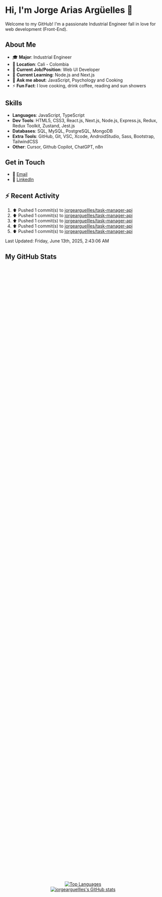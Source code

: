 # Hi, I'm Jorge Arias Argüelles 👋

Welcome to my GitHub! I'm a passionate Industrial Engineer fall in love for web development (Front-End).

## About Me

- 🎓 **Major**: Industrial Engineer 
- 📍 **Location**: Cali - Colombia  
- 💼 **Current Job/Position**: Web UI Developer
- 🌱 **Current Learning**: Node.js and Next.js
- 💬 **Ask me about**: JavaScript, Psychology and Cooking
- ⚡ **Fun Fact**: I love cooking, drink coffee, reading and sun showers

## Skills

- **Languages**: JavaScript, TypeScript
- **Dev Tools**: HTML5, CSS3, React.js, Next.js, Node.js, Express.js, Redux, Redux Toolkit, Zustand, Jest.js
- **Databases**: SQL, MySQL, PostgreSQL, MongoDB
- **Extra Tools**: GitHub, Git, VSC, Xcode, AndroidStudio, Sass, Bootstrap, TailwindCSS
- **Other**: Cursor, Github Copilot, ChatGPT, n8n

## Get in Touch

- 📧 [Email](mailto:jorgeariasarguelles@gmail.com)
- 💼 [LinkedIn](https://www.linkedin.com/in/jorgeariasarguelles/)

## ⚡ Recent Activity

<!--RECENT_ACTIVITY:start-->
1. ⬆️ Pushed 1 commit(s) to [jorgearguellles/task-manager-api](https://github.com/jorgearguellles/task-manager-api)<br>
2. ⬆️ Pushed 1 commit(s) to [jorgearguellles/task-manager-api](https://github.com/jorgearguellles/task-manager-api)<br>
3. ⬆️ Pushed 1 commit(s) to [jorgearguellles/task-manager-api](https://github.com/jorgearguellles/task-manager-api)<br>
4. ⬆️ Pushed 1 commit(s) to [jorgearguellles/task-manager-api](https://github.com/jorgearguellles/task-manager-api)<br>
5. ⬆️ Pushed 1 commit(s) to [jorgearguellles/task-manager-api](https://github.com/jorgearguellles/task-manager-api)<br>
<!--RECENT_ACTIVITY:end-->
<!--RECENT_ACTIVITY:last_update-->
Last Updated: Friday, June 13th, 2025, 2:43:06 AM
<!--RECENT_ACTIVITY:last_update_end-->


## My GitHub Stats

<div align="center" style="display: flex; flex-direction: column; align-items: center; justify-content: center; height: 100vh;">
  <a href="https://github.com/jorgearguellles">
    <img src="https://github-readme-stats.vercel.app/api/top-langs/?username=jorgearguellles&langs_count=10&title_color=fb8500&text_color=ebefe7&icon_color=22c55e&bg_color=023047&hide_border=true&locale=en&custom_title=Top%20%Languages" alt="Top Languages" />
  </a>
  <a href="http://www.github.com/jorgearguellles">
    <img src="https://github-readme-stats.vercel.app/api?username=jorgearguellles&show_icons=true&hide=&count_private=true&title_color=fb8500&text_color=ffffff&icon_color=fb8500&bg_color=023047&hide_border=true&show_icons=true" alt="jorgearguellles's GitHub stats" />
  </a>
</div>
